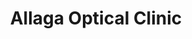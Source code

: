 ---
title: "Allaga Optical Clinic"
url: /daet/allaga-optical-clinic-vinzons-avenue/
shop: optician
---